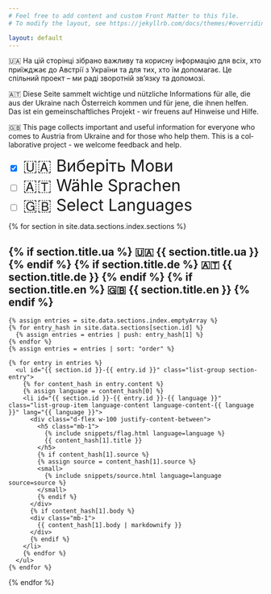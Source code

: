 ```yaml
---
# Feel free to add content and custom Front Matter to this file.
# To modify the layout, see https://jekyllrb.com/docs/themes/#overriding-theme-defaults

layout: default
---
```


<p lang="ua">
  🇺🇦 На цій сторінці зібрано важливу та корисну інформацію для всіх, хто приїжджає до Австрії з України та для тих, хто їм допомагає. Це спільний проект – ми раді зворотній зв’язку та допомозі.
</p>

<p lang="de">
  🇦🇹 Diese Seite sammelt wichtige und nützliche Informations für alle, die aus der Ukraine nach Österreich kommen und für jene, die ihnen helfen. Das ist ein gemeinschaftliches Projekt - wir freuens auf Hinweise und Hilfe.
</p>

<p lang="en">
  🇬🇧 This page collects important and useful information for everyone who comes to Austria from Ukraine and for those who help them. This is a collaborative project - we welcome feedback and help.
</p>

<div id="select-languages">
  <form id="select-languages-form">
    <div class="align-middle" style="font-size: 2rem">
      <div class="form-check form-switch">
        <input class="form-check-input" type="checkbox" name="language" id="language_ua" value="ua" checked>
        <label class="form-check-label" for="language_ua">
          🇺🇦 Виберіть Мови
        </label>
      </div>
      <div class="form-check form-switch">
        <input class="form-check-input" type="checkbox" name="language" id="language_de" value="de">
        <label class="form-check-label" for="language_de">
          🇦🇹 Wähle Sprachen
        </label>
      </div>
      <div class="form-check form-switch">
        <input class="form-check-input" type="checkbox" name="language" id="language_en" value="en">
        <label class="form-check-label" for="language_en">
          🇬🇧 Select Languages
        </label>
      </div>
    </div>
  </form>
</div>

<script type="text/javascript">
  var languageSelector = document.getElementById('select-languages');
  var languageForm = document.forms['select-languages-form'];

  languageSelector.addEventListener('click', handleChange);
  function handleChange(event) {
    // Collect selected.
    var allOptions = languageForm.elements['language'];
    var selectedLanguages = [];
    var selectedClasses = [];
    allOptions.forEach((element) => {
      if (element.checked) {
        selectedLanguages.push(element.value);
        selectedClasses.push('.language-content-' + element.value);
      }
    });
    console.log('Selected languages: ' + selectedLanguages.join(', '));

    // Hide all.
    document.querySelectorAll('.language-content').forEach(function(el) {
      el.classList.add("hide");
    });
    // Display selected.
    document.querySelectorAll(selectedClasses.join(', ')).forEach(function(el) {
      el.classList.remove("hide");
    });
  }

  window.addEventListener('DOMContentLoaded', (event) => {
    handleChange()
  });
</script>

<div class="sections">
  {% for section in site.data.sections.index.sections %}
    <h2 id="{{ section.id }}" class="section">
      {% if section.title.ua %}
        <span class="language-content language-content-ua" lang="ua">🇺🇦 {{ section.title.ua }}</span>
      {% endif %}
      {% if section.title.de %}
        <span class="language-content language-content-de" lang="de">🇦🇹 {{ section.title.de }}</span>
      {% endif %}
      {% if section.title.en %}
        <span class="language-content language-content-en" lang="en">🇬🇧 {{ section.title.en }}</span>
      {% endif %}
    </h2>

    {% assign entries = site.data.sections.index.emptyArray %}
    {% for entry_hash in site.data.sections[section.id] %}
      {% assign entries = entries | push: entry_hash[1] %}
    {% endfor %}
    {% assign entries = entries | sort: "order" %}

    {% for entry in entries %}
      <ul id="{{ section.id }}-{{ entry.id }}" class="list-group section-entry">
        {% for content_hash in entry.content %}
        {% assign language = content_hash[0] %}
        <li id="{{ section.id }}-{{ entry.id }}-{{ language }}" class="list-group-item language-content language-content-{{ language }}" lang="{{ language }}">
          <div class="d-flex w-100 justify-content-between">
            <h5 class="mb-1">
              {% include snippets/flag.html language=language %}
              {{ content_hash[1].title }}
            </h5>
            {% if content_hash[1].source %}
            {% assign source = content_hash[1].source %}
            <small>
              {% include snippets/source.html language=language source=source %}
            </small>
            {% endif %}
          </div>
          {% if content_hash[1].body %}
          <div class="mb-1">
            {{ content_hash[1].body | markdownify }}
          </div>
          {% endif %}
        </li>
        {% endfor %}
      </ul>
    {% endfor %}
  {% endfor %}
</div>

